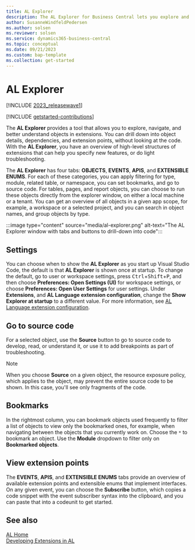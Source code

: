 ```yaml
---
title: AL Explorer
description: The AL Explorer for Business Central lets you explore and navigate objects in extensions.  
author: SusanneWindfeldPedersen
ms.author: solsen
ms.reviewer: solsen
ms.service: dynamics365-business-central
ms.topic: conceptual
ms.date: 09/21/2023
ms.custom: bap-template
ms.collection: get-started
---
```


# AL Explorer

[!INCLUDE [2023_releasewave1](../includes/2023_releasewave1.md)]

[!INCLUDE [getstarted-contributions](includes/getstarted-contributions.md)]

The **AL Explorer** provides a tool that allows you to explore, navigate, and better understand objects in extensions. You can drill down into object details, dependencies, and extension points, without looking at the code. With the **AL Explorer**, you have an overview of high-level structures of extensions that can help you specify new features, or do light troubleshooting.

The **AL Explorer** has four tabs: **OBJECTS**, **EVENTS**, **APIS**, and **EXTENSIBLE ENUMS**. For each of these categories, you can apply filtering for type, module, related table, or namespace, you can set bookmarks, and go to source code. For tables, pages, and report objects, you can choose to run these objects directly from the explorer window, on either a local machine or a tenant. You can get an overview of all objects in a given app scope, for example, a workspace or a selected project, and you can search in object names, and group objects by type.

:::image type="content" source="media/al-explorer.png" alt-text="The AL Explorer window with tabs and buttons to drill-down into code":::

## Settings

You can choose when to show the **AL Explorer** as you start up Visual Studio Code, the default is that **AL Explorer** is shown once at startup. To change the default, go to user or workspace settings, press <kbd>Ctrl</kbd>+<kbd>Shift</kbd>+<kbd>P</kbd>, and then choose **Preferences: Open Settings (UI)** for workspace settings, or choose **Preferences: Open User Settings** for user settings. Under **Extensions**, and **AL Language extension configuration**, change the **Show Explorer at startup** to a different value. For more information, see [AL Language extension configuration](devenv-al-extension-configuration.md).

## Go to source code

For a selected object, use the **Source** button to go to source code to develop, read, or understand it, or use it to add breakpoints as part of troubleshooting.

> [!NOTE]  
> When you choose **Source** on a given object, the resource exposure policy, which applies to the object, may prevent the entire source code to be shown. In this case, you'll see only fragments of the code. 

## Bookmarks

In the rightmost column, you can bookmark objects used frequently to filter a list of objects to view only the bookmarked ones, for example, when navigating between the objects that you currently work on. Choose the `*` to bookmark an object. Use the **Module** dropdown to filter only on **Bookmarked objects**.

## View extension points

The **EVENTS**, **APIS**, and **EXTENSIBLE ENUMS** tabs provide an overview of available extension points and extensible enums that implement interfaces. On any given event, you can choose the **Subscribe** button, which copies a code snippet with the event subscriber syntax into the clipboard, and you can paste that into a codeunit to get started.

## See also

[AL Home](devenv-al-home.md)  
[Developing Extensions in AL](devenv-dev-overview.md)